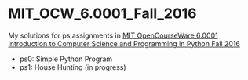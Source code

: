 # MIT_OCW_6.0001_Fall_2016
My solutions for ps assignments in [MIT OpenCourseWare 6.0001 Introduction to Computer Science and Programming in Python Fall 2016](https://ocw.mit.edu/courses/6-0001-introduction-to-computer-science-and-programming-in-python-fall-2016/)

* ps0: Simple Python Program
* ps1: House Hunting
(in progress)
